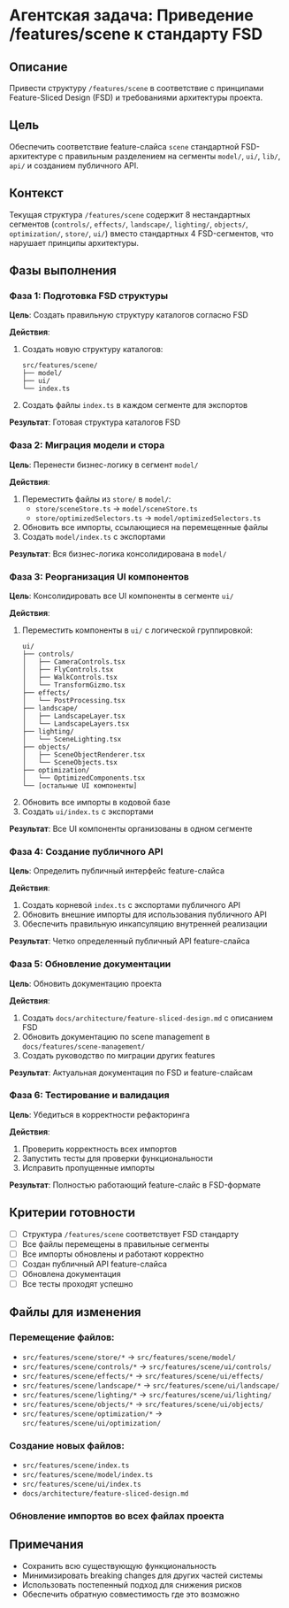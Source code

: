 # Агентская задача: Приведение /features/scene к стандарту FSD

## Описание
Привести структуру `/features/scene` в соответствие с принципами Feature-Sliced Design (FSD) и требованиями архитектуры проекта.

## Цель
Обеспечить соответствие feature-слайса `scene` стандартной FSD-архитектуре с правильным разделением на сегменты `model/`, `ui/`, `lib/`, `api/` и созданием публичного API.

## Контекст
Текущая структура `/features/scene` содержит 8 нестандартных сегментов (`controls/`, `effects/`, `landscape/`, `lighting/`, `objects/`, `optimization/`, `store/`, `ui/`) вместо стандартных 4 FSD-сегментов, что нарушает принципы архитектуры.

## Фазы выполнения

### Фаза 1: Подготовка FSD структуры
**Цель**: Создать правильную структуру каталогов согласно FSD

**Действия**:
1. Создать новую структуру каталогов:
   ```
   src/features/scene/
   ├── model/
   ├── ui/
   └── index.ts
   ```
2. Создать файлы `index.ts` в каждом сегменте для экспортов

**Результат**: Готовая структура каталогов FSD

### Фаза 2: Миграция модели и стора
**Цель**: Перенести бизнес-логику в сегмент `model/`

**Действия**:
1. Переместить файлы из `store/` в `model/`:
   - `store/sceneStore.ts` → `model/sceneStore.ts`
   - `store/optimizedSelectors.ts` → `model/optimizedSelectors.ts`
2. Обновить все импорты, ссылающиеся на перемещенные файлы
3. Создать `model/index.ts` с экспортами

**Результат**: Вся бизнес-логика консолидирована в `model/`

### Фаза 3: Реорганизация UI компонентов
**Цель**: Консолидировать все UI компоненты в сегменте `ui/`

**Действия**:
1. Переместить компоненты в `ui/` с логической группировкой:
   ```
   ui/
   ├── controls/
   │   ├── CameraControls.tsx
   │   ├── FlyControls.tsx
   │   ├── WalkControls.tsx
   │   └── TransformGizmo.tsx
   ├── effects/
   │   └── PostProcessing.tsx
   ├── landscape/
   │   ├── LandscapeLayer.tsx
   │   └── LandscapeLayers.tsx
   ├── lighting/
   │   └── SceneLighting.tsx
   ├── objects/
   │   ├── SceneObjectRenderer.tsx
   │   └── SceneObjects.tsx
   ├── optimization/
   │   └── OptimizedComponents.tsx
   └── [остальные UI компоненты]
   ```
2. Обновить все импорты в кодовой базе
3. Создать `ui/index.ts` с экспортами

**Результат**: Все UI компоненты организованы в одном сегменте

### Фаза 4: Создание публичного API
**Цель**: Определить публичный интерфейс feature-слайса

**Действия**:
1. Создать корневой `index.ts` с экспортами публичного API
2. Обновить внешние импорты для использования публичного API
3. Обеспечить правильную инкапсуляцию внутренней реализации

**Результат**: Четко определенный публичный API feature-слайса

### Фаза 5: Обновление документации
**Цель**: Обновить документацию проекта

**Действия**:
1. Создать `docs/architecture/feature-sliced-design.md` с описанием FSD
2. Обновить документацию по scene management в `docs/features/scene-management/`
3. Создать руководство по миграции других features

**Результат**: Актуальная документация по FSD и feature-слайсам

### Фаза 6: Тестирование и валидация
**Цель**: Убедиться в корректности рефакторинга

**Действия**:
1. Проверить корректность всех импортов
2. Запустить тесты для проверки функциональности
3. Исправить пропущенные импорты

**Результат**: Полностью работающий feature-слайс в FSD-формате

## Критерии готовности
- [ ] Структура `/features/scene` соответствует FSD стандарту
- [ ] Все файлы перемещены в правильные сегменты
- [ ] Все импорты обновлены и работают корректно
- [ ] Создан публичный API feature-слайса
- [ ] Обновлена документация
- [ ] Все тесты проходят успешно

## Файлы для изменения
### Перемещение файлов:
- `src/features/scene/store/*` → `src/features/scene/model/`
- `src/features/scene/controls/*` → `src/features/scene/ui/controls/`
- `src/features/scene/effects/*` → `src/features/scene/ui/effects/`
- `src/features/scene/landscape/*` → `src/features/scene/ui/landscape/`
- `src/features/scene/lighting/*` → `src/features/scene/ui/lighting/`
- `src/features/scene/objects/*` → `src/features/scene/ui/objects/`
- `src/features/scene/optimization/*` → `src/features/scene/ui/optimization/`

### Создание новых файлов:
- `src/features/scene/index.ts`
- `src/features/scene/model/index.ts`
- `src/features/scene/ui/index.ts`
- `docs/architecture/feature-sliced-design.md`

### Обновление импортов во всех файлах проекта

## Примечания
- Сохранить всю существующую функциональность
- Минимизировать breaking changes для других частей системы
- Использовать постепенный подход для снижения рисков
- Обеспечить обратную совместимость где это возможно